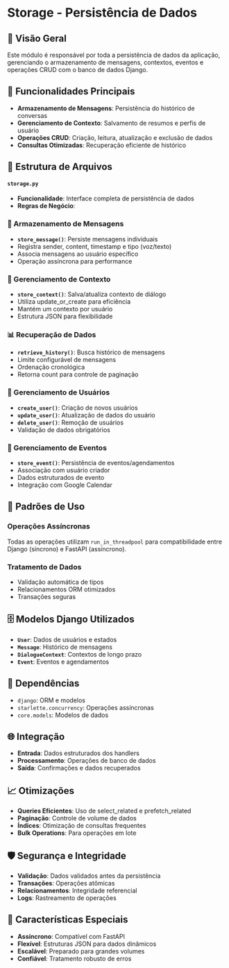 # Storage - Persistência de Dados

## 💾 Visão Geral
Este módulo é responsável por toda a persistência de dados da aplicação, gerenciando o armazenamento de mensagens, contextos, eventos e operações CRUD com o banco de dados Django.

## 🎯 Funcionalidades Principais
- **Armazenamento de Mensagens**: Persistência do histórico de conversas
- **Gerenciamento de Contexto**: Salvamento de resumos e perfis de usuário
- **Operações CRUD**: Criação, leitura, atualização e exclusão de dados
- **Consultas Otimizadas**: Recuperação eficiente de histórico

## 📁 Estrutura de Arquivos

#### `storage.py`
- **Funcionalidade**: Interface completa de persistência de dados
- **Regras de Negócio**:

### 📝 Armazenamento de Mensagens
- **`store_message()`**: Persiste mensagens individuais
- Registra sender, content, timestamp e tipo (voz/texto)
- Associa mensagens ao usuário específico
- Operação assíncrona para performance

### 🧠 Gerenciamento de Contexto  
- **`store_context()`**: Salva/atualiza contexto de diálogo
- Utiliza update_or_create para eficiência
- Mantém um contexto por usuário
- Estrutura JSON para flexibilidade

### 📊 Recuperação de Dados
- **`retrieve_history()`**: Busca histórico de mensagens
- Limite configurável de mensagens
- Ordenação cronológica
- Retorna count para controle de paginação

### 👤 Gerenciamento de Usuários
- **`create_user()`**: Criação de novos usuários
- **`update_user()`**: Atualização de dados do usuário
- **`delete_user()`**: Remoção de usuários
- Validação de dados obrigatórios

### 📅 Gerenciamento de Eventos
- **`store_event()`**: Persistência de eventos/agendamentos
- Associação com usuário criador
- Dados estruturados de evento
- Integração com Google Calendar

## 🔄 Padrões de Uso

### Operações Assíncronas
Todas as operações utilizam `run_in_threadpool` para compatibilidade entre Django (síncrono) e FastAPI (assíncrono).

### Tratamento de Dados
- Validação automática de tipos
- Relacionamentos ORM otimizados
- Transações seguras

## 🗄️ Modelos Django Utilizados
- **`User`**: Dados de usuários e estados
- **`Message`**: Histórico de mensagens
- **`DialogueContext`**: Contextos de longo prazo
- **`Event`**: Eventos e agendamentos

## 🔧 Dependências
- `django`: ORM e modelos
- `starlette.concurrency`: Operações assíncronas
- `core.models`: Modelos de dados

## 🌐 Integração
- **Entrada**: Dados estruturados dos handlers
- **Processamento**: Operações de banco de dados
- **Saída**: Confirmações e dados recuperados

## 📈 Otimizações
- **Queries Eficientes**: Uso de select_related e prefetch_related
- **Paginação**: Controle de volume de dados
- **Índices**: Otimização de consultas frequentes
- **Bulk Operations**: Para operações em lote

## 🛡️ Segurança e Integridade
- **Validação**: Dados validados antes da persistência
- **Transações**: Operações atômicas
- **Relacionamentos**: Integridade referencial
- **Logs**: Rastreamento de operações

## 📝 Características Especiais
- **Assíncrono**: Compatível com FastAPI
- **Flexível**: Estruturas JSON para dados dinâmicos
- **Escalável**: Preparado para grandes volumes
- **Confiável**: Tratamento robusto de erros
